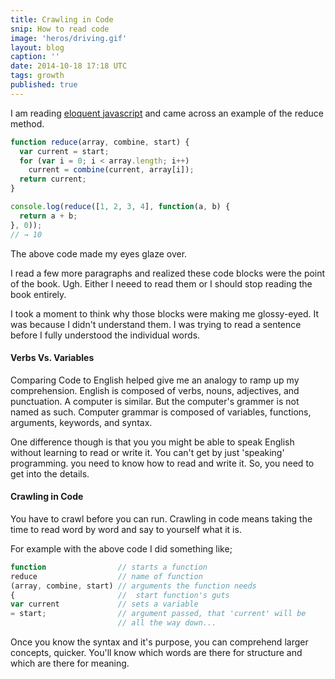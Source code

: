 ```yaml
---
title: Crawling in Code
snip: How to read code
image: 'heros/driving.gif'
layout: blog
caption: ''
date: 2014-10-18 17:18 UTC
tags: growth
published: true
---
```


I am reading [eloquent javascript](http://www.eloquentjavascript.com) and came across an example of the reduce method.

~~~javascript
function reduce(array, combine, start) {
  var current = start;
  for (var i = 0; i < array.length; i++)
    current = combine(current, array[i]);
  return current;
}

console.log(reduce([1, 2, 3, 4], function(a, b) {
  return a + b;
}, 0));
// → 10
~~~

The above code made my eyes glaze over.

I read a few more paragraphs and realized these code blocks were the point of the book. Ugh. Either I neeed to read them or I should stop reading the book entirely.  

I took a moment to think why those blocks were making me glossy-eyed. It was because I didn't understand them. I was trying to read a sentence before I fully understood the individual words.

#### Verbs Vs. Variables

Comparing Code to English helped give me an analogy to ramp up my comprehension.
English is composed of verbs, nouns, adjectives, and punctuation. A computer is similar. But the computer's grammer is not named as such. Computer grammar is composed of variables, functions, arguments, keywords, and syntax. 

One difference though is that you you might be able to speak English without learning to read or write it. You can't get by just 'speaking' programming. you need to know how to read and write it. So, you need to get into the details.

#### Crawling in Code
You have to crawl before you can run. Crawling in code means taking the time to read word by word and say to yourself what it is. 

For example with the above code I did something like;


~~~javascript
function                // starts a function
reduce                  // name of function
(array, combine, start) // arguments the function needs
{                       //  start function's guts
var current             // sets a variable
= start;                // argument passed, that 'current' will be
                        // all the way down...
~~~

Once you know the syntax and it's purpose, you can comprehend larger concepts, quicker. You'll know which words are there for structure and which are there for meaning.
